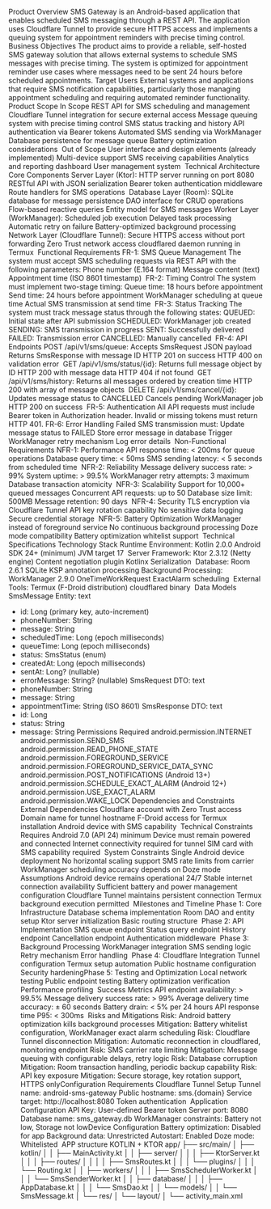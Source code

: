 
Product Overview
SMS Gateway is an Android-based application that enables scheduled SMS messaging through a REST API. The application uses Cloudflare Tunnel to provide secure HTTPS access and implements a queuing system for appointment reminders with precise timing control.
​
Business Objectives
The product aims to provide a reliable, self-hosted SMS gateway solution that allows external systems to schedule SMS messages with precise timing. The system is optimized for appointment reminder use cases where messages need to be sent 24 hours before scheduled appointments.​
Target Users
External systems and applications that require SMS notification capabilities, particularly those managing appointment scheduling and requiring automated reminder functionality.​
Product Scope
In Scope
REST API for SMS scheduling and management
Cloudflare Tunnel integration for secure external access
Message queuing system with precise timing control
SMS status tracking and history
API authentication via Bearer tokens
Automated SMS sending via WorkManager
Database persistence for message queue
Battery optimization considerations
​
Out of Scope
User interface and design elements (already implemented)
Multi-device support
SMS receiving capabilities
Analytics and reporting dashboard
User management system
​
Technical Architecture
Core Components
Server Layer (Ktor):
HTTP server running on port 8080
RESTful API with JSON serialization
Bearer token authentication middleware
Route handlers for SMS operations
​
Database Layer (Room):
SQLite database for message persistence
DAO interface for CRUD operations
Flow-based reactive queries
Entity model for SMS messages
​
Worker Layer (WorkManager):
Scheduled job execution
Delayed task processing
Automatic retry on failure
Battery-optimized background processing
​
Network Layer (Cloudflare Tunnel):
Secure HTTPS access without port forwarding
Zero Trust network access
cloudflared daemon running in Termux
​
Functional Requirements
FR-1: SMS Queue Management
The system must accept SMS scheduling requests via REST API with the following parameters:
Phone number (E.164 format)
Message content (text)
Appointment time (ISO 8601 timestamp)
​
FR-2: Timing Control
The system must implement two-stage timing:
Queue time: 18 hours before appointment
Send time: 24 hours before appointment
WorkManager scheduling at queue time
Actual SMS transmission at send time
​
FR-3: Status Tracking
The system must track message status through the following states:
QUEUED: Initial state after API submission
SCHEDULED: WorkManager job created
SENDING: SMS transmission in progress
SENT: Successfully delivered
FAILED: Transmission error
CANCELLED: Manually cancelled
​
FR-4: API Endpoints
POST /api/v1/sms/queue:
Accepts SmsRequest JSON payload
Returns SmsResponse with message ID
HTTP 201 on success
HTTP 400 on validation error
​
GET /api/v1/sms/status/{id}:
Returns full message object by ID
HTTP 200 with message data
HTTP 404 if not found
​
GET /api/v1/sms/history:
Returns all messages ordered by creation time
HTTP 200 with array of message objects
​
DELETE /api/v1/sms/cancel/{id}:
Updates message status to CANCELLED
Cancels pending WorkManager job
HTTP 200 on success
​
FR-5: Authentication
All API requests must include Bearer token in Authorization header. Invalid or missing tokens must return HTTP 401.​
FR-6: Error Handling
Failed SMS transmission must:
Update message status to FAILED
Store error message in database
Trigger WorkManager retry mechanism
Log error details
​
Non-Functional Requirements
NFR-1: Performance
API response time: < 200ms for queue operations
Database query time: < 50ms
SMS sending latency: < 5 seconds from scheduled time
​
NFR-2: Reliability
Message delivery success rate: > 99%
System uptime: > 99.5%
WorkManager retry attempts: 3 maximum
Database transaction atomicity
​
NFR-3: Scalability
Support for 10,000+ queued messages
Concurrent API requests: up to 50
Database size limit: 500MB
Message retention: 90 days
​
NFR-4: Security
TLS encryption via Cloudflare Tunnel
API key rotation capability
No sensitive data logging
Secure credential storage
​
NFR-5: Battery Optimization
WorkManager instead of foreground service
No continuous background processing
Doze mode compatibility
Battery optimization whitelist support
​
Technical Specifications
Technology Stack
Runtime Environment:
Kotlin 2.0.0
Android SDK 24+ (minimum)
JVM target 17
​
Server Framework:
Ktor 2.3.12 (Netty engine)
Content negotiation plugin
Kotlinx Serialization
​
Database:
Room 2.6.1
SQLite
KSP annotation processing
​
Background Processing:
WorkManager 2.9.0
OneTimeWorkRequest
ExactAlarm scheduling
​
External Tools:
Termux (F-Droid distribution)
cloudflared binary
​
Data Models
SmsMessage Entity:
text
- id: Long (primary key, auto-increment)
- phoneNumber: String
- message: String
- scheduledTime: Long (epoch milliseconds)
- queueTime: Long (epoch milliseconds)
- status: SmsStatus (enum)
- createdAt: Long (epoch milliseconds)
- sentAt: Long? (nullable)
- errorMessage: String? (nullable)
SmsRequest DTO:
text
- phoneNumber: String
- message: String
- appointmentTime: String (ISO 8601)
SmsResponse DTO:
text
- id: Long
- status: String
- message: String
Permissions Required
android.permission.INTERNET
android.permission.SEND_SMS
android.permission.READ_PHONE_STATE
android.permission.FOREGROUND_SERVICE
android.permission.FOREGROUND_SERVICE_DATA_SYNC
android.permission.POST_NOTIFICATIONS (Android 13+)
android.permission.SCHEDULE_EXACT_ALARM (Android 12+)
android.permission.USE_EXACT_ALARM
android.permission.WAKE_LOCK
​
Dependencies and Constraints
External Dependencies
Cloudflare account with Zero Trust access
Domain name for tunnel hostname
F-Droid access for Termux installation
Android device with SMS capability
​
Technical Constraints
Requires Android 7.0 (API 24) minimum
Device must remain powered and connected
Internet connectivity required for tunnel
SIM card with SMS capability required
​
System Constraints
Single Android device deployment
No horizontal scaling support
SMS rate limits from carrier
WorkManager scheduling accuracy depends on Doze mode
​
Assumptions
Android device remains operational 24/7
Stable internet connection availability
Sufficient battery and power management configuration
Cloudflare Tunnel maintains persistent connection
Termux background execution permitted
​
Milestones and Timeline
Phase 1: Core Infrastructure
Database schema implementation
Room DAO and entity setup
Ktor server initialization
Basic routing structure
​
Phase 2: API Implementation
SMS queue endpoint
Status query endpoint
History endpoint
Cancellation endpoint
Authentication middleware
​
Phase 3: Background Processing
WorkManager integration
SMS sending logic
Retry mechanism
Error handling
​
Phase 4: Cloudflare Integration
Tunnel configuration
Termux setup automation
Public hostname configuration
Security hardening
​
Phase 5: Testing and Optimization
Local network testing
Public endpoint testing
Battery optimization verification
Performance profiling
​
Success Metrics
API endpoint availability: > 99.5%
Message delivery success rate: > 99%
Average delivery time accuracy: ± 60 seconds
Battery drain: < 5% per 24 hours
API response time P95: < 300ms
​
Risks and Mitigations
Risk: Android battery optimization kills background processes
Mitigation: Battery whitelist configuration, WorkManager exact alarm scheduling​
Risk: Cloudflare Tunnel disconnection
Mitigation: Automatic reconnection in cloudflared, monitoring endpoint​
Risk: SMS carrier rate limiting
Mitigation: Message queuing with configurable delays, retry logic​
Risk: Database corruption
Mitigation: Room transaction handling, periodic backup capability​
Risk: API key exposure
Mitigation: Secure storage, key rotation support, HTTPS only​
Configuration Requirements
Cloudflare Tunnel Setup
Tunnel name: android-sms-gateway
Public hostname: sms.{domain}
Service target: http://localhost:8080
Token authentication
​
Application Configuration
API Key: User-defined Bearer token
Server port: 8080
Database name: sms_gateway.db
WorkManager constraints: Battery not low, Storage not low
​
Device Configuration
Battery optimization: Disabled for app
Background data: Unrestricted
Autostart: Enabled
Doze mode: Whitelisted
​
APP structure KOTLIN + KTOR
app/
├── src/main/
│   ├── kotlin/
│   │   ├── MainActivity.kt
│   │   ├── server/
│   │   │   ├── KtorServer.kt
│   │   │   ├── routes/
│   │   │   │   ├── SmsRoutes.kt
│   │   │   └── plugins/
│   │   │       └── Routing.kt
│   │   ├── workers/
│   │   │   ├── SmsSchedulerWorker.kt
│   │   │   └── SmsSenderWorker.kt
│   │   ├── database/
│   │   │   ├── AppDatabase.kt
│   │   │   └── SmsDao.kt
│   │   └── models/
│   │       └── SmsMessage.kt
│   └── res/
│       └── layout/
│           └── activity_main.xml
